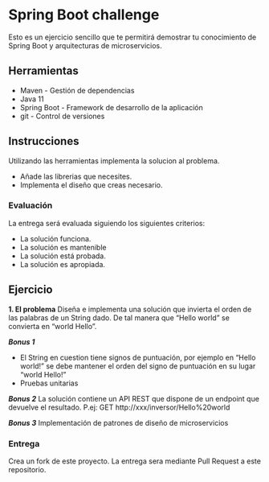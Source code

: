 # Spring Boot challenge
Esto es un ejercicio sencillo que te permitirá demostrar tu conocimiento de Spring Boot y arquitecturas de microservicios.

## Herramientas

- Maven - Gestión de dependencias
- Java 11
- Spring Boot - Framework de desarrollo de la aplicación
- git - Control de versiones

## Instrucciones

Utilizando las herramientas implementa la solucion al problema.

- Añade las librerias que necesites.
- Implementa el diseño que creas necesario.

### Evaluación

La entrega será evaluada siguiendo los siguientes criterios:

- La solución funciona.
- La solución es mantenible
- La solución está probada.
- La solución es apropiada.

## Ejercicio

**1. El problema**
Diseña e implementa una solución que invierta el orden de las palabras de un String dado. De tal manera que “Hello world” se convierta en “world Hello”.

***Bonus 1***
- El String en cuestion tiene signos de puntuación, por ejemplo en “Hello world!” se debe mantener el orden del signo de puntuación en su lugar “world Hello!”
- Pruebas unitarias

***Bonus 2***
La solución contiene un API REST que dispone de un endpoint que devuelve el resultado. P.ej: GET http://xxx/inversor/Hello%20world

***Bonus 3***
Implementación de patrones de diseño de microservicios

### Entrega
Crea un fork de este proyecto. La entrega sera mediante Pull Request a este repositorio.
